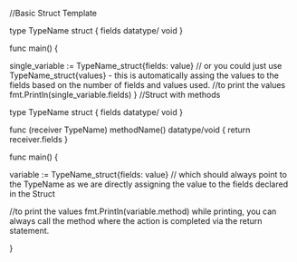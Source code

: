 //Basic Struct Template

type TypeName struct {
fields datatype/ void
}

func main() {

single_variable := TypeName_struct{fields: value} // or you could just use TypeName_struct{values} - this is automatically assing the values to the fields based on the number of fields and values used. 
//to print the values
fmt.Println(single_variable.fields)
}
//Struct with methods 

type TypeName struct {
fields datatype/ void
}

func (receiver TypeName) methodName() datatype/void {
 return receiver.fields
}

func main() {

variable := TypeName_struct{fields: value} // which should always point to the TypeName as we are directly assigning the value to the fields declared in the Struct
 
//to print the values
fmt.Println(variable.method) while printing, you can always call the method where the action is completed via the return statement. 

}
